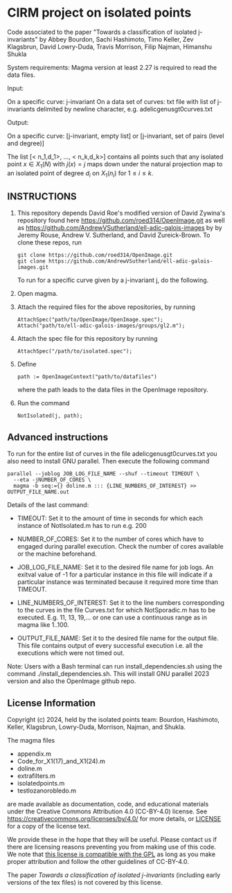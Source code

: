 
# CIRM project on isolated points #

Code associated to the paper "Towards a classification of isolated j-invariants"
by Abbey Bourdon, Sachi Hashimoto, Timo Keller, Zev Klagsbrun, David Lowry-Duda, Travis Morrison, Filip Najman, Himanshu Shukla

System requirements: Magma version at least 2.27 is required to read the data files.

Input:

On a specific curve:     j-invariant
On a data set of curves: txt file with list of j-invariants
                         delimited by newline character, e.g. adelicgenusgt0curves.txt

Output:

On a specific curve:     [j-invariant, empty list] or
                         [j-invariant, set of pairs (level and degree)]

The list [< n_1,d_1>, ..., < n_k,d_k>] contains all points such that any
isolated point $x \in X_1(N)$ with $j(x)= j$ maps down under the natural
projection map to an isolated point of degree $d_i$ on $X_1(n_i)$ for
$1 \leq i \leq k$.


## INSTRUCTIONS ##

1. This repository depends David Roe's modified version of David Zywina's
   repository found here <https://github.com/roed314/OpenImage.git> as well as <https://github.com/AndrewVSutherland/ell-adic-galois-images> by by Jeremy Rouse, Andrew V. Sutherland, and David Zureick-Brown. To clone these repos, run

   ```
   git clone https://github.com/roed314/OpenImage.git
   git clone https://github.com/AndrewVSutherland/ell-adic-galois-images.git
   ```

   To run for a specific curve given by a j-invariant j, do the following.

2. Open magma.

3. Attach the required files for the above repositories, by running

   ```
   AttachSpec("path/to/OpenImage/OpenImage.spec");
   Attach("path/to/ell-adic-galois-images/groups/gl2.m");
   ```

4. Attach the spec file for this repository by running

   ```
   AttachSpec("/path/to/isolated.spec");
   ```

5. Define

   ```
   path := OpenImageContext("path/to/datafiles")
   ```

   where the path leads to the data files in the OpenImage repository.

6. Run the command

   ```
   NotIsolated(j, path);
   ```


## Advanced instructions ##

To run for the entire list of curves in the file adelicgenusgt0curves.txt you also need to
install GNU parallel. Then execute the following command

    parallel --joblog JOB_LOG_FILE_NAME --shuf --timeout TIMEOUT \
      --eta -jNUMBER_OF_CORES \
      magma -b seq:={} doline.m ::: {LINE_NUMBERS_OF_INTEREST} >> OUTPUT_FILE_NAME.out

Details of the last command:

- TIMEOUT: Set it to the amount of time in seconds for which each instance of
  NotIsolated.m has to run e.g. 200

- NUMBER_OF_CORES: Set it to the number of cores which have to engaged during
  parallel execution. Check the number of cores available or the machine
  beforehand.

- JOB_LOG_FILE_NAME: Set it to the desired file name for job logs. An exitval
  value of -1 for a particular instance in this file will indicate if a
  particular instance was terminated because it required more time than
  TIMEOUT.

- LINE_NUMBERS_OF_INTEREST: Set it to the line numbers corresponding to the
  curves in the file Curves.txt for which NotSporadic.m has to be executed.
  E.g. 11, 13, 19,... or one can use a continuous range as in magma like
  1..100.

- OUTPUT_FILE_NAME: Set it to the desired file name for the output file. This
  file contains output of every successful execution i.e. all the executions
  which were not timed out.


Note: Users with a Bash terminal can run install_dependencies.sh using the
command ./install_dependencies.sh. This will install GNU parallel 2023 version
and also the OpenImage github repo.


## License Information ##

Copyright (c) 2024, held by the isolated points team: Bourdon, Hashimoto, Keller, Klagsbrun, Lowry-Duda, Morrison, Najman, and Shukla.

The magma files

- appendix.m
- Code_for_X1(17)_and_X1(24).m
- doline.m
- extrafilters.m
- isolatedpoints.m
- testlozanorobledo.m

are made available as documentation, code, and educational materials under the
Creative Commons Attribution 4.0 (CC-BY-4.0) license. See
https://creativecommons.org/licenses/by/4.0/ for more details, or
[LICENSE](./LICENSE) for a copy of the license text.

We provide these in the hope that they will be useful. Please contact us if
there are licensing reasons preventing you from making use of this code. We note
that [this license is compatible with the GPL](https://www.gnu.org/licenses/license-list.en.html#ccby)
as long as you make proper attribution and follow the other guidelines of CC-BY-4.0.


The paper *Towards a classification of isolated j-invariants* (including early
versions of the tex files) is not covered by this license.

